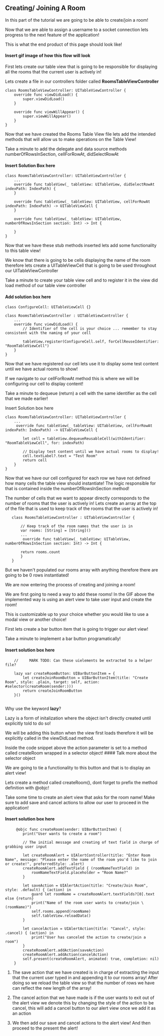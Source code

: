 ## Creating/ Joining A Room

In this part of the tutorial we are going to be able to create/join a room! 

Now that we are able to assign a username to a socket connection lets progress to the next feature of the application! 

This is what the end product of this page should look like!

#### Insert gif image of how this flow will look

First lets create our table view that is going to be responsible for displaying all the rooms that the current user is actively in!

Lets create a file in our controllers folder called **RoomsTableViewController**

```
class RoomsTableViewController: UITableViewController {
    override func viewDidLoad() {
        super.viewDidLoad()
    }

    override func viewWillAppear() {
        super.viewWillAppear()
    }
}
```

Now that we have created the Rooms Table View file lets add the intended methods that will allow us to make operations on the Table View!

Take a minute to add the delegate and data source methods numberOfRowsInSection, cellForRowAt, didSelectRowAt
#### Insert Solution Box here
```
class RoomsTableViewController: UITableViewController {
    ... 
    override func tableView(_ tableView: UITableView, didSelectRowAt indexPath: IndexPath) {
    }
    
    override func tableView(_ tableView: UITableView, cellForRowAt indexPath: IndexPath) -> UITableViewCell {
    }
    
    override func tableView(_ tableView: UITableView, numberOfRowsInSection section: Int) -> Int {
        
    }
}

```

Now that we have these stub methods inserted lets add some functionality to this table view!

We know that there is going to be cells displaying the name of the room therefore lets create a UITableViewCell that is going to be used throughout our UITableViewController

Take a minute to create your table view cell and to register it in the view did load method of our table view controller
#### Add solution box here 
```
class ConfigureCell: UITableViewCell {}

class RoomsTableViewController : UITableViewController {
    ... 
    override func viewDidLoad() {
        // Identifier of the cell is your choice ... remember to stay consistent with the naming of your cell

        tableView.register(ConfigureCell.self, forCellReuseIdentifier: "RoomTableViewCell")
    }
}
```

Now that we have registered our cell lets use it to display some test content until we have actual rooms to show!

If we navigate to our cellForRowAt method this is where we will be configuring our cell to display content! 

Take a minute to dequeue (return) a cell with the same identifier as the cell that we made earlier! 

Insert Solution box here

```
class RoomsTableViewController: UITableViewController {
    ... 
     override func tableView(_ tableView: UITableView, cellForRowAt indexPath: IndexPath) -> UITableViewCell {

        let cell = tableView.dequeueReusableCell(withIdentifier: "RoomTableViewCell", for: indexPath)

        // Display test content until we have actual rooms to display!
        cell.textLabel?.text = "Test Room"
        return cell
    }
}
```

Now that we have our cell configured for each row we have not defined how many cells the table view should instantiate! The logic responsible for that is contained inside the numberOfRowsInSection method!

 The number of cells that we want to appear directly corresponds to the number of rooms that the user is actively in! Lets create an array at the top of the file that is used to keep track of the rooms that the user is actively in!

 ```
    class RoomsTableViewController : UITableViewController {

        // Keep track of the room names that the user is in
        var rooms: [String] = [String]()
        ...
         override func tableView(_ tableView: UITableView, numberOfRowsInSection section: Int) -> Int {
        
        return rooms.count
        }
    }
 ```

 But we haven't populated our rooms array with anything therefore there are going to be 0 rows instantiated!

 We are now entering the process of creating and joining a room!

 We are first going to need a way to add these rooms! In the GIF above the implemented way is using an alert view to take user input and create the room!

 This is customizable up to your choice whether you would like to use a modal view or another choice!

 First lets create a bar button item that is going to trigger our alert view!

 Take a minute to implement a bar button programatically!

#### Insert solution box here
```
    //     MARK TODO: Can these uielements be extracted to a helper file?

    lazy var createRoomButton: UIBarButtonItem = {
        let createJoinRoomButton = UIBarButtonItem(title: "Create Room", style: .plain, target: self, action: #selector(createRoom(sender:)))
        return createJoinRoomButton
    }()
    
```

Why use the keyword **lazy**?

Lazy is a form of initalization where the object isn't directly created until explicitly told to do so!

We will be adding this button when the view first loads therefore it will be explicitly called in the viewDidLoad method.

Inside the code snippet above the action parameter is set to a method called createRoom wrapped in a selector object! #### Talk more about the selector object

We are going to tie a functionality to this button and that is to display an alert view! 

Lets create a method called createRoom(), dont forget to prefix the method definition with @objc!

Take some time to create an alert view that asks for the room name! Make sure to add save and cancel actions to allow our user to proceed in the application!

#### Insert solution box here
```
     @objc func createRoom(sender: UIBarButtonItem) {
        print("User wants to create a room")
        
        // The initial message and creating of text field in charge of grabbing user input

        let createRoomAlert = UIAlertController(title: "Enter Room Name", message: "Please enter the name of the room you'd like to join or create!", preferredStyle: .alert)
        createRoomAlert.addTextField { (roomNameTextField) in
            roomNameTextField.placeholder = "Room Name?"
        }

        let saveAction = UIAlertAction(title: "Create/Join Room", style: .default) { (action) in
            guard let roomName = createRoomAlert.textFields?[0].text else {return}
            print("Name of the room user wants to create/join \(roomName)")
            self.rooms.append(roomName)
            self.tableView.reloadData()
        }
        
        let cancelAction = UIAlertAction(title: "Cancel", style: .cancel) { (action) in
            print("User has canceled the action to create/join a room")
        }
        createRoomAlert.addAction(saveAction)
        createRoomAlert.addAction(cancelAction)
        self.present(createRoomAlert, animated: true, completion: nil)
    }
```

1. The save action that we have created is in charge of extracting the input that the current user typed in and appending it to our rooms array! After doing so we reload the table view so that the number of rows we have can reflect the new length of the array!

2. The cancel action that we have made is if the user wants to exit out of the alert view we denote this by changing the style of the action to be cancel, this will add a cancel button to our alert view once we add it as an action

3. We then add our save and cancel actions to the alert view! And then proceed to the present the alert!

